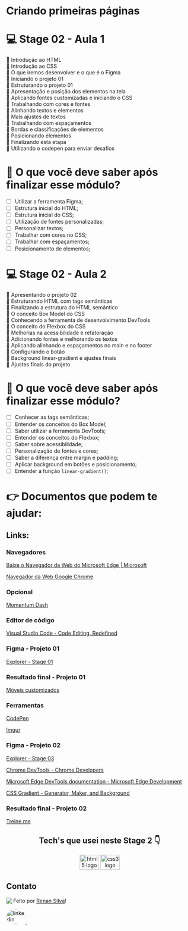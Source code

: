 # Criando primeiras páginas

# 💻 Stage 02 - Aula 1

🚀 Introdução ao HTML </br>
🚀 Introdução ao CSS </br>
🚀 O que iremos desenvolver e o que é o Figma </br>
🚀 Iniciando o projeto 01 </br>
🚀 Estruturando o projeto 01 </br>
🚀 Apresentação e posição dos elementos na tela </br>
🚀 Aplicando fontes customizadas e iniciando o CSS </br>
🚀 Trabalhando com cores e fontes </br>
🚀 Alinhando textos e elementos </br>
🚀 Mais ajustes de textos </br>
🚀 Trabalhando com espaçamentos </br>
🚀 Bordas e classificações de elementos </br>
🚀 Posicionando elementos </br>
🚀 Finalizando esta etapa </br>
🚀 Utilizando o codepen para enviar desafios </br>

# 🤔 O que você deve saber após finalizar esse módulo?

- [ ] Utilizar a ferramenta Figma;
- [ ] Estrutura inicial do HTML;
- [ ] Estrutura inicial do CSS;
- [ ] Utilização de fontes personalizadas;
- [ ] Personalizar textos;
- [ ] Trabalhar com cores no CSS;
- [ ] Trabalhar com espaçamentos;
- [ ] Posicionamento de elementos;

# 💻 Stage 02 - Aula 2

🚀 Apresentando o projeto 02 </br>
🚀 Estruturando HTML com tags semânticas </br>
🚀 Finalizando a estrutura do HTML semântico </br>
🚀 O conceito Box Model do CSS </br>
🚀 Conhecendo a ferramenta de desenvolvimento DevTools </br>
🚀 O conceito do Flexbox do CSS </br>
🚀 Melhorias na acessibilidade e refatoração </br>
🚀 Adicionando fontes e melhorando os textos </br>
🚀 Aplicando alinhando e espaçamentos no main e no footer </br>
🚀 Configurando o botão </br>
🚀 Background linear-gradient e ajustes finais </br>
🚀 Ajustes finais do projeto </br>

# 🤔 O que você deve saber após finalizar esse módulo?

- [ ] Conhecer as tags semânticas;
- [ ] Entender os conceitos do Box Model;
- [ ] Saber utilizar a ferramenta DevTools;
- [ ] Entender os conceitos do Flexbox;
- [ ] Saber sobre acessibilidade;
- [ ] Personalização de fontes e cores;
- [ ] Saber a diferença entre margin e padding;
- [ ] Aplicar background em botões e posicionamento;
- [ ] Entender a função `linear-gradient()`;

# 👉 Documentos que podem te ajudar:

## Links:

### Navegadores

[Baixe o Navegador da Web do Microsoft Edge | Microsoft](https://www.microsoft.com/pt-br/edge)

[Navegador da Web Google Chrome](https://www.google.com/intl/pt-BR/chrome/)

### Opcional

[Momentum Dash](https://momentumdash.com/)

### Editor de código

[Visual Studio Code - Code Editing. Redefined](https://code.visualstudio.com/)

### Figma - Projeto 01

[Explorer - Stage 01](https://www.figma.com/file/fAvYZz4dPV5MfhL77XkqkD/Explorer---Stage-01/duplicate)

### Resultado final - Projeto 01

[Móveis customizados](https://explorer-stage02-p01.vercel.app/)

### Ferramentas

[CodePen](https://codepen.io/your-work)

[Imgur](https://imgur.com/)

### Figma - Projeto 02

[Explorer - Stage 03](https://www.figma.com/file/9e8oZ7kkjIt5rkNgz9MPtk/Explorer---Stage-03/duplicate)

[Chrome DevTools - Chrome Developers](https://developer.chrome.com/docs/devtools/)

[Microsoft Edge DevTools documentation - Microsoft Edge Development](https://docs.microsoft.com/en-us/microsoft-edge/devtools-guide-chromium/landing/)

[CSS Gradient - Generator, Maker, and Background](https://cssgradient.io/)

### Resultado final - Projeto 02

[Treine me](https://explorer-stage-02-02.vercel.app/)

<h2 align="center">Tech's que usei neste Stage 2 👇</h2>

<div align="center">

  <img src="https://cdn.jsdelivr.net/gh/devicons/devicon/icons/html5/html5-original.svg" height="40" width="52" alt="html5 logo"  />
  <img src="https://cdn.jsdelivr.net/gh/devicons/devicon/icons/css3/css3-original.svg" height="40" width="52" alt="css3 logo"  />
 
</div>

## Contato

<img align="left" src="https://avatars.githubusercontent.com/renyzeraa?size=100">

Feito por [Renan Silva](https://github.com/renyzeraa)!

<a href="https://www.linkedin.com/in/renan-silva-307733224/" target="_blank">
    <img style="border-radius:50%;" src="https://raw.githubusercontent.com/maurodesouza/profile-readme-generator/master/src/assets/icons/social/linkedin/default.svg" width="52" height="40" alt="linkedin logo"  />
  </a>&nbsp;

<br clear="left"/>
